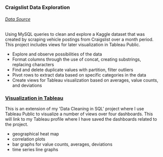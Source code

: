 ### Craigslist Data Exploration

###### [Data Source](https://www.kaggle.com/austinreese/craigslist-carstrucks-data)

Using MySQL queries to clean and explore a Kaggle dataset that was created by scraping vehicle postings from Craigslist over a month period. This project includes views for later visualization in Tableau Public.

* Explore and observe possibilities of the data
*	Format columns through the use of concat, creating substrings, replacing characters
*	Find and delete duplicate values with partition, filter outliers
*	Pivot rows to extract data based on specific categories in the data
*	Create views for Tableau visualization based on averages, value counts, and deviations 


### [Visualization in Tableau](https://public.tableau.com/app/profile/colin.hicks)

This is an extension of my 'Data Cleaning in SQL' project where I use Tableau Public to visualize a number of views over four dashboards. This will link to my Tableau profile where I have saved the dashboards related to the project.

* geographical heat map
* correlation plots
* bar graphs for value counts, averages, deviations
* time series line graphs
